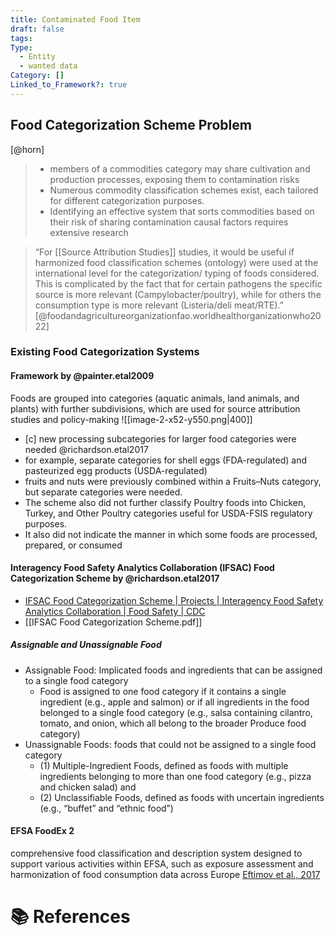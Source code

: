 ```yaml
---
title: Contaminated Food Item
draft: false
tags: 
Type:
  - Entity
  - wanted data
Category: []
Linked_to_Framework?: true
---
```

## Food Categorization Scheme Problem

[@horn]
> - members of a commodities category may share cultivation and production processes, exposing them to contamination risks
> - Numerous commodity classification schemes exist, each tailored for different categorization purposes.
> - Identifying an effective system that sorts commodities based on their risk of sharing contamination causal factors requires extensive research

> “For [[Source Attribution Studies]] studies, it would be useful if harmonized food classification schemes (ontology) were used at the international level for the categorization/ typing of foods considered. This is complicated by the fact that for certain pathogens the specific source is more relevant (Campylobacter/poultry), while for others the consumption type is more relevant (Listeria/deli meat/RTE).” [@foodandagricultureorganizationfao.worldhealthorganizationwho2022]

### Existing Food Categorization Systems
 #### Framework by @painter.etal2009

Foods are grouped into categories (aquatic animals, land animals, and plants) with further subdivisions, which are used for source attribution studies and policy-making
![[image-2-x52-y550.png|400]]

- [c] new processing subcategories for larger food categories were needed @richardson.etal2017
- for example, separate categories for shell eggs (FDA-regulated) and pasteurized egg products (USDA-regulated)
- fruits and nuts were previously combined within a Fruits–Nuts category, but separate categories were needed. 
- The scheme also did not further classify Poultry foods into Chicken, Turkey, and Other Poultry categories useful for USDA-FSIS regulatory purposes. 
- It also did not indicate the manner in which some foods are processed, prepared, or consumed

####  Interagency Food Safety Analytics Collaboration (IFSAC) Food Categorization Scheme by @richardson.etal2017
-  [IFSAC Food Categorization Scheme | Projects | Interagency Food Safety Analytics Collaboration | Food Safety | CDC](https://www.cdc.gov/foodsafety/ifsac/projects/food-categorization-scheme.html)
- [[IFSAC Food Categorization Scheme.pdf]]

##### Assignable and Unassignable Food
- Assignable Food: Implicated foods and ingredients that can be assigned to a single food category 
	- Food is assigned to one food category if it contains a single ingredient (e.g., apple and salmon) or if all ingredients in the food belonged to a single food category (e.g., salsa containing cilantro, tomato, and onion, which all belong to the broader Produce food category)
- Unassignable Foods: foods that could not be assigned to a single food category 
	- (1) Multiple-Ingredient Foods, defined as foods with multiple ingredients belonging to more than one food category (e.g., pizza and chicken salad) and 
	- (2) Unclassifiable Foods, defined as foods with uncertain ingredients (e.g., “buffet” and “ethnic food”)

#### EFSA FoodEx 2
comprehensive food classification and description system designed to support various activities within EFSA, such as exposure assessment and harmonization of food consumption data across Europe
[Eftimov et al., 2017](https://www.mdpi.com/2072-6643/9/6/542)


# 📚 References

